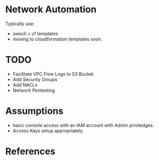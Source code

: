 
# Network Automation
Typically use:
- awscli + cf templates
- moving to cloudformation templates soon.

# TODO
- Facilitate VPC Flow Logs to S3 Bucket
- Add Security Groups
- Add NACLs
- Network Pentesting

# Assumptions
- basic console access with an IAM account with Admin priviledges.
- Access Keys setup appropriately.

# References




